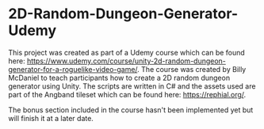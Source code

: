 # 2D-Random-Dungeon-Generator-Udemy

This project was created as part of a Udemy course which can be found here: https://www.udemy.com/course/unity-2d-random-dungeon-generator-for-a-roguelike-video-game/.  The course was created by Billy McDaniel to teach participants how to create a 2D random dungeon generator using Unity.  The scripts are written in C# and the assets used are part of the Angband tileset which can be found here: https://rephial.org/.

The bonus section included in the course hasn't been implemented yet but will finish it at a later date.
